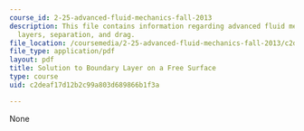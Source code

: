 ```yaml
---
course_id: 2-25-advanced-fluid-mechanics-fall-2013
description: This file contains information regarding advanced fluid mechanics, boundary
  layers, separation, and drag.
file_location: /coursemedia/2-25-advanced-fluid-mechanics-fall-2013/c2deaf17d12b2c99a803d689866b1f3a_MIT2_25F13_SolutonBoundary.pdf
file_type: application/pdf
layout: pdf
title: Solution to Boundary Layer on a Free Surface
type: course
uid: c2deaf17d12b2c99a803d689866b1f3a

---
```

None